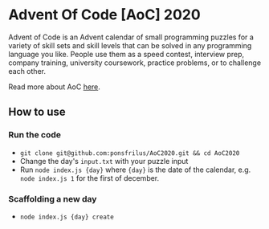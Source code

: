 # Advent Of Code [AoC] 2020

Advent of Code is an Advent calendar of small programming puzzles for a variety
of skill sets and skill levels that can be solved in any programming language
you like. People use them as a speed contest, interview prep, company training,
university coursework, practice problems, or to challenge each other.

Read more about AoC [here](https://adventofcode.com/2020/about).

## How to use

### Run the code
* `git clone git@github.com:ponsfrilus/AoC2020.git && cd AoC2020`
* Change the day's `input.txt` with your puzzle input
* Run `node index.js {day}` where `{day}` is the date of the calendar, e.g. 
  `node index.js 1` for the first of december.

### Scaffolding a new day
* `node index.js {day} create`


